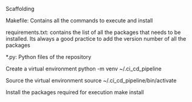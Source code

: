 Scaffolding

Makefile: Contains all the commands to execute and install

requirements.txt: contains the list of all the packages that needs to be installed. Its always a good practice to add the version number of all the packages

*.py: Python files of the repository

Create a virtual environment python -m venv ~/.ci_cd_pipeline

Source the virtual environment source ~/.ci_cd_pipeline/bin/activate

Install the packages required for execution make install